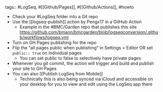 ---
---

tags:: #LogSeq, #[[Github/Pages]], #[[Github/Actions]], #howto

- Check your #LogSeq folder into a Git repo
- Use the [[logseq-publish]] action by Pengx17 in a GitHub Action
	- Example in the #BMC/Garden repo that publishes this site https://github.com/bmann/bmcgarden/blob/logseqconversion/.github/workflows/logseq.yml
- Turn on GH Pages publishing for the repo
- Flip the “all pages public when publishing” in Settings > Editor OR set `public:: true` on individual pages
	- You can set public to false to selectively have private pages
- Whenever you git commit, the action will trigger and build and publish your site to GH Pages
- You can also [[Publish LogSeq from Mobile]]
	- Technically this is also being synced via iCloud and accessible on your desktop for you to view and edit using the LogSeq app there